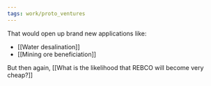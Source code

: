 ```yaml
---
tags: work/proto_ventures
---
```

That would open up brand new applications like:
- [[Water desalination]]
- [[Mining ore beneficiation]]

But then again, [[What is the likelihood that REBCO will become very cheap?]]